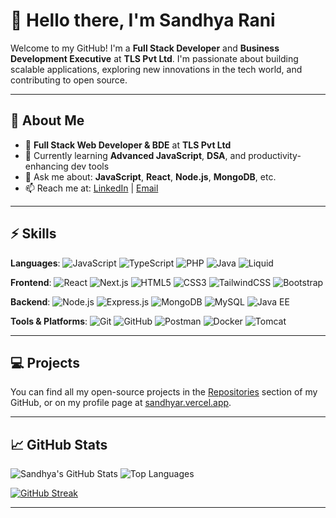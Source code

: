 # 👋 Hello there, I'm Sandhya Rani

Welcome to my GitHub! I'm a **Full Stack Developer** and **Business Development Executive** at **TLS Pvt Ltd**. I'm passionate about building scalable applications, exploring new innovations in the tech world, and contributing to open source.

---

## 🚀 About Me

- 💼 **Full Stack Web Developer & BDE** at **TLS Pvt Ltd**
- 🌱 Currently learning **Advanced JavaScript**, **DSA**, and productivity-enhancing dev tools
- 💬 Ask me about: **JavaScript**, **React**, **Node.js**, **MongoDB**, etc.
- 📫 Reach me at: [LinkedIn](https://www.linkedin.com/in/sandhya12r/) | [Email](mailto:sandhyardev12@gmail.com)

---

## ⚡ Skills

**Languages**:
![JavaScript](https://img.shields.io/badge/JavaScript-%23F7DF1E?style=flat&logo=javascript&logoColor=black) 
![TypeScript](https://img.shields.io/badge/TypeScript-%232B2D3B?style=flat&logo=typescript&logoColor=white) 
![PHP](https://img.shields.io/badge/PHP-%23778CBF?style=flat&logo=php&logoColor=white) 
![Java](https://img.shields.io/badge/Java-%23F7B93E?style=flat&logo=java&logoColor=white) 
![Liquid](https://img.shields.io/badge/Liquid-%2300B0B9?style=flat&logo=liquid&logoColor=white)

**Frontend**:
![React](https://img.shields.io/badge/React-%2320232A?style=flat&logo=react&logoColor=61DAFB) 
![Next.js](https://img.shields.io/badge/Next.js-%23000000?style=flat&logo=nextdotjs&logoColor=white) 
![HTML5](https://img.shields.io/badge/HTML5-%23E34F26?style=flat&logo=html5&logoColor=white) 
![CSS3](https://img.shields.io/badge/CSS3-%231572B6?style=flat&logo=css3&logoColor=white) 
![TailwindCSS](https://img.shields.io/badge/TailwindCSS-%23006B5F?style=flat&logo=tailwindcss&logoColor=white) 
![Bootstrap](https://img.shields.io/badge/Bootstrap-%23563D7C?style=flat&logo=bootstrap&logoColor=white)

**Backend**:
![Node.js](https://img.shields.io/badge/Node.js-%23339933?style=flat&logo=node.js&logoColor=white) 
![Express.js](https://img.shields.io/badge/Express.js-%23404d59?style=flat&logo=express&logoColor=white) 
![MongoDB](https://img.shields.io/badge/MongoDB-%2300B140?style=flat&logo=mongodb&logoColor=white) 
![MySQL](https://img.shields.io/badge/MySQL-%234479A1?style=flat&logo=mysql&logoColor=white) 
![Java EE](https://img.shields.io/badge/Java%20EE-%234F5A5A?style=flat&logo=java&logoColor=white)

**Tools & Platforms**:
![Git](https://img.shields.io/badge/Git-%23F1502F?style=flat&logo=git&logoColor=white) 
![GitHub](https://img.shields.io/badge/GitHub-%23121011?style=flat&logo=github&logoColor=white) 
![Postman](https://img.shields.io/badge/Postman-%23FF6C37?style=flat&logo=postman&logoColor=white) 
![Docker](https://img.shields.io/badge/Docker-%232496ED?style=flat&logo=docker&logoColor=white) 
![Tomcat](https://img.shields.io/badge/Tomcat-%23F8DC75?style=flat&logo=apachetomcat&logoColor=black)

---

## 💻 Projects

You can find all my open-source projects in the [Repositories](https://github.com/sandhya12r?tab=repositories) section of my GitHub, or on my profile page at [sandhyar.vercel.app](https://sandhyar.vercel.app).

---

## 📈 GitHub Stats

![Sandhya's GitHub Stats](https://github-readme-stats.vercel.app/api?username=sandhya12r&show_icons=true&count_private=true&theme=radical) ![Top Languages](https://github-readme-stats.vercel.app/api/top-langs/?username=sandhya12r&layout=compact&theme=radical)

[![GitHub Streak](https://streak-stats.demolab.com?user=sandhya12r&theme=radical&hide_border=true)](https://git.io/streak-stats)

---

